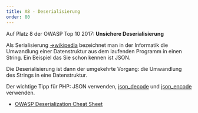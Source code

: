 ```yaml
---
title: A8 - Deserialisierung
order: 80
---
```


Auf Platz 8 der OWASP Top 10 2017: **Unsichere Deserialisierung**

Als Serialisierung [&rarr;wikipedia](https://de.wikipedia.org/wiki/Serialisierung) bezeichnet man in der Informatik die Umwandlung
einer Datenstruktur aus dem laufenden Programm in einen String. Ein Beispiel das Sie schon
kennen ist JSON.

Die Deserialisierung ist dann der umgekehrte Vorgang: die Umwandlung des Strings in eine Datenstruktur.

Der wichtige Tipp für PHP: JSON verwenden, [json_decode](https://www.php.net/manual/de/function.json-decode.php) und [json_encode](https://www.php.net/manual/de/function.json-encode.php) verwenden.

- [OWASP Deserialization Cheat Sheet](https://github.com/OWASP/CheatSheetSeries/blob/master/cheatsheets/Deserialization_Cheat_Sheet.md)
